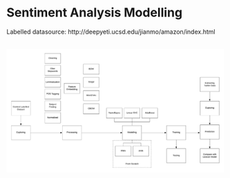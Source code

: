 <h1>Sentiment Analysis Modelling</h1>

<body>
    <p>Labelled datasource: http://deepyeti.ucsd.edu/jianmo/amazon/index.html</p>
    <br>
    <div>
        <img src="planning.png"/>
    </div>
</body>

